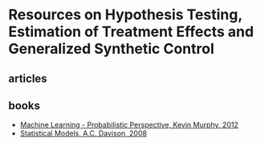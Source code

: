 # Resources on Hypothesis Testing, Estimation of Treatment Effects and Generalized Synthetic Control

## articles

## books

* [Machine Learning - Probabilistic Perspective, Kevin Murphy, 2012](https://github.com/dimitarpg13/generalized_synthetic_control_for_testops/blob/main/books/ML%20Machine%20Learning-A%20Probabilistic%20Perspective.pdf)
* [Statistical Models, A.C. Davison, 2008](https://github.com/dimitarpg13/generalized_synthetic_control_for_testops/blob/main/books/Davison_StatisticalModels.pdf)
